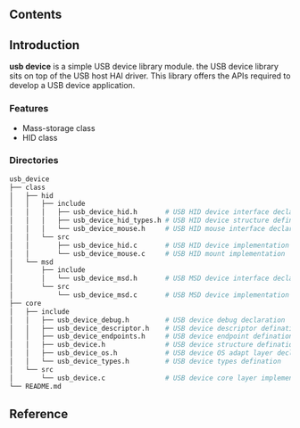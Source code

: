 ## Contents

## Introduction
**usb device** is a simple USB device library module. the USB device library sits on top of the USB host HAl driver. This library offers the APIs required to develop a USB device application. 

### Features
- Mass-storage class
- HID class

### Directories

```sh
usb_device
├── class
│   ├── hid
│   │   ├── include
│   │   │   ├── usb_device_hid.h       # USB HID device interface declaration
│   │   │   ├── usb_device_hid_types.h # USB HID device structure defination
│   │   │   └── usb_device_mouse.h     # USB HID mouse interface declaration
│   │   └── src
│   │       ├── usb_device_hid.c       # USB HID device implementation
│   │       └── usb_device_mouse.c     # USB HID mount implementation
│   └── msd
│       ├── include
│       │   └── usb_device_msd.h       # USB MSD device interface declaration
│       └── src
│           └── usb_device_msd.c       # USB MSD device implementation
├── core
│   ├── include
│   │   ├── usb_device_debug.h         # USB device debug declaration
│   │   ├── usb_device_descriptor.h    # USB device descriptor defination
│   │   ├── usb_device_endpoints.h     # USB device endpoint defination
│   │   ├── usb_device.h               # USB device structure defination
│   │   ├── usb_device_os.h            # USB device OS adapt layer declaration
│   │   └── usb_device_types.h         # USB device types defination
│   └── src
│       └── usb_device.c               # USB device core layer implementation
└── README.md
```

## Reference
